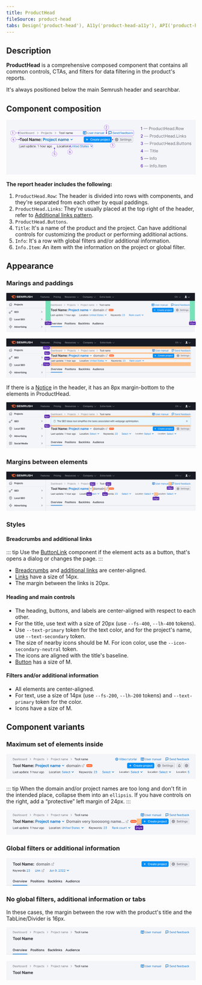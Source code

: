 ```yaml
---
title: ProductHead
fileSource: product-head
tabs: Design('product-head'), A11y('product-head-a11y'), API('product-head-api'), Example('product-head-code'), Changelog('product-head-changelog')
---
```


## Description

**ProductHead** is a comprehensive composed component that contains all common controls, CTAs, and filters for data filtering in the product's reports.

It's always positioned below the main Semrush header and searchbar.

## Component composition

![](static/product-head-composition.png)

**The report header includes the following:**

1. `ProductHead.Row`: The header is divided into rows with components, and they're separated from each other by equal paddings.
2. `ProductHead.Links`: They're usually placed at the top right of the header, refer to [Additional links pattern](/patterns/links-order/links-order).
3. `ProductHead.Buttons`.
4. `Title`: It's a name of the product and the project. Can have additional controls for customizing the product or performing additional actions.
5. `Info`: It's a row with global filters and/or additional information.
6. `Info.Item`: An item with the information on the project or global filter.

## Appearance

### Marings and paddings

![product-head paddings](static/padding-left-right.png)

![product-head margins](static/margins.png)

If there is a [Notice](/components/notice/notice) in the header, it has an 8px margin-bottom to the elements in ProductHead.

![product-head notice-margins](static/notice-margins.png)

### Margins between elements

![product-head element sizes](static/elements-margins.png)

### Styles

#### Breadcrumbs and additional links

::: tip
Use the [ButtonLink](../../components/button/button#button-with-link-styles) component if the element acts as a button, that's opens a dialog or changes the page.
:::

- [Breadcrumbs](/components/breadcrumbs/breadcrumbs) and [additional links](/patterns/links-order/links-order) are center-aligned.
- [Links](/components/link/link) have a size of 14px.
- The margin between the links is 20px.

#### Heading and main controls

- The heading, buttons, and labels are center-aligned with respect to each other.
- For the title, use text with a size of 20px (use `--fs-400`, `--lh-400` tokens).
- Use `--text-primary` token for the text color, and for the project's name, use `--text-secondary` token.
- The size of nearby icons should be M. For icon color, use the `--icon-secondary-neutral` token.
- The icons are aligned with the title's baseline.
- [Button](/components/button/button) has a size of M.

#### Filters and/or additional information

- All elements are center-aligned.
- For text, use a size of 14px (use `--fs-200`, `--lh-200` tokens) and `--text-primary` token for the color.
- Icons have a size of M.

## Component variants

### Maximum set of elements inside

![max element product-head](static/max-info.png)

::: tip
When the domain and/or project names are too long and don't fit in the intended place, collapse them into an `ellipsis`. If you have controls on the right, add a “protective” left margin of 24px.
:::

![title in ellipsis and controls margin](static/ellipsis-and-margin.png)

### Global filters or additional information

![short product-head](static/short-info.png)

### No global filters, additional information or tabs

In these cases, the margin between the row with the product's title and the TabLine/Divider is 16px.

![product-head without filters](static/without-filters.png)

![product-head without filters](static/min-info.png)
